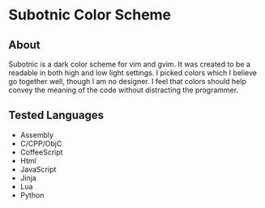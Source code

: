 # Subotnic Color Scheme
## About
Subotnic is a dark color scheme for vim and gvim. It was created to be a readable in both high and low light settings. I picked colors which I believe go together well, though I am no designer. I feel that colors should help convey the meaning of the code without distracting the programmer.
## Tested Languages
   - Assembly
   - C/CPP/ObjC
   - CoffeeScript
   - Html
   - JavaScript
   - Jinja
   - Lua
   - Python
